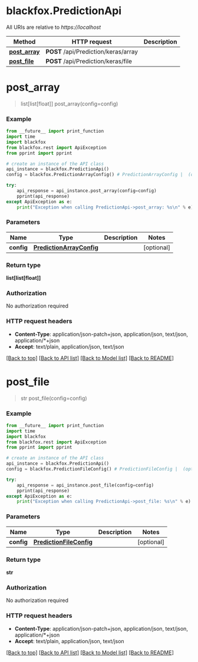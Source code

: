 # blackfox.PredictionApi

All URIs are relative to *https://localhost*

Method | HTTP request | Description
------------- | ------------- | -------------
[**post_array**](PredictionApi.md#post_array) | **POST** /api/Prediction/keras/array | 
[**post_file**](PredictionApi.md#post_file) | **POST** /api/Prediction/keras/file | 


# **post_array**
> list[list[float]] post_array(config=config)



### Example
```python
from __future__ import print_function
import time
import blackfox
from blackfox.rest import ApiException
from pprint import pprint

# create an instance of the API class
api_instance = blackfox.PredictionApi()
config = blackfox.PredictionArrayConfig() # PredictionArrayConfig |  (optional)

try:
    api_response = api_instance.post_array(config=config)
    pprint(api_response)
except ApiException as e:
    print("Exception when calling PredictionApi->post_array: %s\n" % e)
```

### Parameters

Name | Type | Description  | Notes
------------- | ------------- | ------------- | -------------
 **config** | [**PredictionArrayConfig**](PredictionArrayConfig.md)|  | [optional] 

### Return type

**list[list[float]]**

### Authorization

No authorization required

### HTTP request headers

 - **Content-Type**: application/json-patch+json, application/json, text/json, application/*+json
 - **Accept**: text/plain, application/json, text/json

[[Back to top]](#) [[Back to API list]](../README.md#documentation-for-api-endpoints) [[Back to Model list]](../README.md#documentation-for-models) [[Back to README]](../README.md)

# **post_file**
> str post_file(config=config)



### Example
```python
from __future__ import print_function
import time
import blackfox
from blackfox.rest import ApiException
from pprint import pprint

# create an instance of the API class
api_instance = blackfox.PredictionApi()
config = blackfox.PredictionFileConfig() # PredictionFileConfig |  (optional)

try:
    api_response = api_instance.post_file(config=config)
    pprint(api_response)
except ApiException as e:
    print("Exception when calling PredictionApi->post_file: %s\n" % e)
```

### Parameters

Name | Type | Description  | Notes
------------- | ------------- | ------------- | -------------
 **config** | [**PredictionFileConfig**](PredictionFileConfig.md)|  | [optional] 

### Return type

**str**

### Authorization

No authorization required

### HTTP request headers

 - **Content-Type**: application/json-patch+json, application/json, text/json, application/*+json
 - **Accept**: text/plain, application/json, text/json

[[Back to top]](#) [[Back to API list]](../README.md#documentation-for-api-endpoints) [[Back to Model list]](../README.md#documentation-for-models) [[Back to README]](../README.md)

